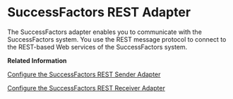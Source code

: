 <!-- loio9df8cc675ffd42e3afcf881127a2777f -->

# SuccessFactors REST Adapter

The SuccessFactors adapter enables you to communicate with the SuccessFactors system. You use the REST message protocol to connect to the REST-based Web services of the SuccessFactors system.

**Related Information**  


[Configure the SuccessFactors REST Sender Adapter](configure-the-successfactors-rest-sender-adapter-9f0646b.md "The SuccessFactors (REST) sender adapter connects an SAP Cloud Integration tenant to a SuccessFactors sender system using the REST message protocol.")

[Configure the SuccessFactors REST Receiver Adapter](configure-the-successfactors-rest-receiver-adapter-9cff562.md "The SuccessFactors (REST) receiver adapter connects an SAP Cloud Integration tenant to a SuccessFactors receiver system using the REST message protocol.")

